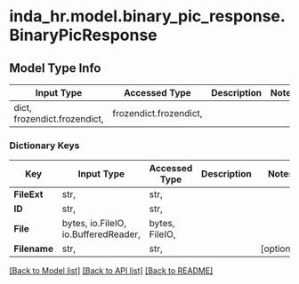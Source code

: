 # inda_hr.model.binary_pic_response.BinaryPicResponse

## Model Type Info
Input Type | Accessed Type | Description | Notes
------------ | ------------- | ------------- | -------------
dict, frozendict.frozendict,  | frozendict.frozendict,  |  | 

### Dictionary Keys
Key | Input Type | Accessed Type | Description | Notes
------------ | ------------- | ------------- | ------------- | -------------
**FileExt** | str,  | str,  |  | 
**ID** | str,  | str,  |  | 
**File** | bytes, io.FileIO, io.BufferedReader,  | bytes, FileIO,  |  | 
**Filename** | str,  | str,  |  | [optional] 

[[Back to Model list]](../../README.md#documentation-for-models) [[Back to API list]](../../README.md#documentation-for-api-endpoints) [[Back to README]](../../README.md)

